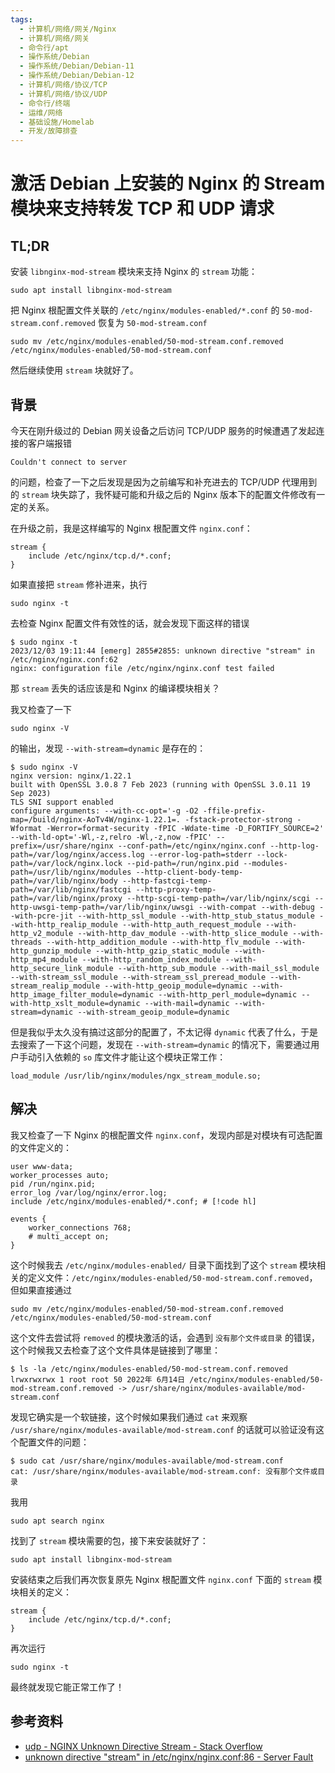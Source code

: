 ```yaml
---
tags:
  - 计算机/网络/网关/Nginx
  - 计算机/网络/网关
  - 命令行/apt
  - 操作系统/Debian
  - 操作系统/Debian/Debian-11
  - 操作系统/Debian/Debian-12
  - 计算机/网络/协议/TCP
  - 计算机/网络/协议/UDP
  - 命令行/终端
  - 运维/网络
  - 基础设施/Homelab
  - 开发/故障排查
---
```


# 激活 Debian 上安装的 Nginx 的 Stream 模块来支持转发 TCP 和 UDP 请求

## TL;DR

安装 `libnginx-mod-stream` 模块来支持 Nginx 的 `stream` 功能：

```shell
sudo apt install libnginx-mod-stream
```

把 Nginx 根配置文件关联的 `/etc/nginx/modules-enabled/*.conf` 的 `50-mod-stream.conf.removed` 恢复为 `50-mod-stream.conf`

```shell
sudo mv /etc/nginx/modules-enabled/50-mod-stream.conf.removed /etc/nginx/modules-enabled/50-mod-stream.conf
```

然后继续使用 `stream` 块就好了。
## 背景

今天在刚升级过的 Debian 网关设备之后访问 TCP/UDP 服务的时候遭遇了发起连接的客户端报错

```
Couldn't connect to server
```

的问题，检查了一下之后发现是因为之前编写和补充进去的 TCP/UDP 代理用到的 `stream` 块失踪了，我怀疑可能和升级之后的 Nginx 版本下的配置文件修改有一定的关系。

在升级之前，我是这样编写的 Nginx 根配置文件 `nginx.conf`：

```nginx
stream {
	include /etc/nginx/tcp.d/*.conf;
}
```

如果直接把 `stream` 修补进来，执行

```shell
sudo nginx -t
```

去检查 Nginx 配置文件有效性的话，就会发现下面这样的错误

```shell
$ sudo nginx -t
2023/12/03 19:11:44 [emerg] 2855#2855: unknown directive "stream" in /etc/nginx/nginx.conf:62
nginx: configuration file /etc/nginx/nginx.conf test failed
```

那 `stream` 丢失的话应该是和 Nginx 的编译模块相关？

我又检查了一下

```shell
sudo nginx -V
```

的输出，发现 `--with-stream=dynamic` 是存在的：

```shell
$ sudo nginx -V
nginx version: nginx/1.22.1
built with OpenSSL 3.0.8 7 Feb 2023 (running with OpenSSL 3.0.11 19 Sep 2023)
TLS SNI support enabled
configure arguments: --with-cc-opt='-g -O2 -ffile-prefix-map=/build/nginx-AoTv4W/nginx-1.22.1=. -fstack-protector-strong -Wformat -Werror=format-security -fPIC -Wdate-time -D_FORTIFY_SOURCE=2' --with-ld-opt='-Wl,-z,relro -Wl,-z,now -fPIC' --prefix=/usr/share/nginx --conf-path=/etc/nginx/nginx.conf --http-log-path=/var/log/nginx/access.log --error-log-path=stderr --lock-path=/var/lock/nginx.lock --pid-path=/run/nginx.pid --modules-path=/usr/lib/nginx/modules --http-client-body-temp-path=/var/lib/nginx/body --http-fastcgi-temp-path=/var/lib/nginx/fastcgi --http-proxy-temp-path=/var/lib/nginx/proxy --http-scgi-temp-path=/var/lib/nginx/scgi --http-uwsgi-temp-path=/var/lib/nginx/uwsgi --with-compat --with-debug --with-pcre-jit --with-http_ssl_module --with-http_stub_status_module --with-http_realip_module --with-http_auth_request_module --with-http_v2_module --with-http_dav_module --with-http_slice_module --with-threads --with-http_addition_module --with-http_flv_module --with-http_gunzip_module --with-http_gzip_static_module --with-http_mp4_module --with-http_random_index_module --with-http_secure_link_module --with-http_sub_module --with-mail_ssl_module --with-stream_ssl_module --with-stream_ssl_preread_module --with-stream_realip_module --with-http_geoip_module=dynamic --with-http_image_filter_module=dynamic --with-http_perl_module=dynamic --with-http_xslt_module=dynamic --with-mail=dynamic --with-stream=dynamic --with-stream_geoip_module=dynamic
```

但是我似乎太久没有搞过这部分的配置了，不太记得 `dynamic` 代表了什么，于是去搜索了一下这个问题，发现在 `--with-stream=dynamic` 的情况下，需要通过用户手动引入依赖的 `so` 库文件才能让这个模块正常工作：

```nginx
load_module /usr/lib/nginx/modules/ngx_stream_module.so;
```

## 解决

我又检查了一下 Nginx 的根配置文件 `nginx.conf`，发现内部是对模块有可选配置的文件定义的：

```nginx
user www-data;
worker_processes auto;
pid /run/nginx.pid;
error_log /var/log/nginx/error.log;
include /etc/nginx/modules-enabled/*.conf; # [!code hl]

events {
	worker_connections 768;
	# multi_accept on;
}
```

这个时候我去 `/etc/nginx/modules-enabled/` 目录下面找到了这个 `stream` 模块相关的定义文件：`/etc/nginx/modules-enabled/50-mod-stream.conf.removed`，但如果直接通过

```shell
sudo mv /etc/nginx/modules-enabled/50-mod-stream.conf.removed /etc/nginx/modules-enabled/50-mod-stream.conf
```

这个文件去尝试将 `removed` 的模块激活的话，会遇到 `没有那个文件或目录` 的错误，这个时候我又去检查了这个文件具体是链接到了哪里：

```shell
$ ls -la /etc/nginx/modules-enabled/50-mod-stream.conf.removed
lrwxrwxrwx 1 root root 50 2022年 6月14日 /etc/nginx/modules-enabled/50-mod-stream.conf.removed -> /usr/share/nginx/modules-available/mod-stream.conf
```

发现它确实是一个软链接，这个时候如果我们通过 `cat` 来观察 `/usr/share/nginx/modules-available/mod-stream.conf` 的话就可以验证没有这个配置文件的问题：

```shell
$ sudo cat /usr/share/nginx/modules-available/mod-stream.conf
cat: /usr/share/nginx/modules-available/mod-stream.conf: 没有那个文件或目录
```

我用

```shell
sudo apt search nginx
```

找到了 `stream` 模块需要的包，接下来安装就好了：

```shell
sudo apt install libnginx-mod-stream
```

安装结束之后我们再次恢复原先 Nginx 根配置文件 `nginx.conf` 下面的 `stream` 模块相关的定义：

```nginx
stream {
	include /etc/nginx/tcp.d/*.conf;
}
```

再次运行

```shell
sudo nginx -t
```

最终就发现它能正常工作了！

## 参考资料

- [udp - NGINX Unknown Directive Stream - Stack Overflow](https://stackoverflow.com/questions/50850900/nginx-unknown-directive-stream)
- [unknown directive "stream" in /etc/nginx/nginx.conf:86 - Server Fault](https://serverfault.com/questions/858067/unknown-directive-stream-in-etc-nginx-nginx-conf86)
